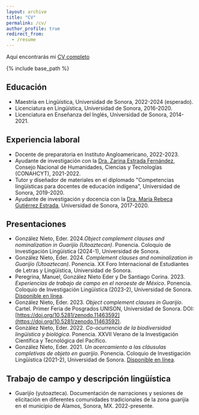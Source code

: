 ```yaml
---
layout: archive
title: "CV"
permalink: /cv/
author_profile: true
redirect_from:
  - /resume
---
```

Aquí encontrarás mi [CV completo](https://edergonzaleznieto.github.io/files/cv.pdf)

{% include base_path %}

Educación
-----
* Maestría en Lingüística, Universidad de Sonora, 2022-2024 (esperado).
* Licenciatura en Lingüística, Universidad de Sonora, 2016-2020.
* Licenciatura en Enseñanza del Inglés, Universidad de Sonora, 2014-2021.

Experiencia laboral
-----
* Docente de preparatoria en Instituto Angloamericano, 2022-2023.
* Ayudante de investigación con la [Dra. Zarina Estrada Fernández](https://investigadores.unison.mx/es/persons/zarina-estrada-fernandez), Consejo Nacional de Humanidades, Ciencias y Tecnologías (CONAHCYT), 2021-2022.
* Tutor y diseñador de materiales en el diplomado "Competencias lingüísticas para docentes de educación indígena", Universidad de Sonora, 2019-2020.
* Ayudante de investigación y docencia con la [Dra. María Rebeca Gutiérrez Estrada](https://investigadores.unison.mx/en/persons/maria-rebeca-gutierrez-estrada), Universidad de Sonora, 2017-2020.

Presentaciones
-----
* González Nieto, Eder. 2024._Object complement clauses and nominalization in Guarijío (Utoaztecan)_. Ponencia. Coloquio de Investigación Lingüística (2024-1), Universidad de Sonora.
* González Nieto, Eder. 2024. _Complement clauses and nominalization in Guarijío (Utoaztecan)_. Ponencia. XX Foro Internacional de Estudiantes de Letras y Lingüística, Universidad de Sonora.
* Peregrina, Manuel, González Nieto Eder y De Santiago Corina. 2023. _Experiencias de trabajo de campo en el noroeste de México_. Ponencia. Coloquio de Investigación Lingüística (2023-2), Universidad de Sonora. [Disponible en línea](https://www.youtube.com/watch?v=j6BHl9SaplA&t=13s).
* González Nieto, Eder. 2023. _Object complement clauses in Guarijío_. Cartel. Primer Feria de Posgrados UNISON, Universidad de Sonora. DOI: [https://doi.org/10.5281/zenodo.11463592](https://doi.org/10.5281/zenodo.11463592).
* González Nieto, Eder. 2022. _Co-ocurrencia de la biodiversidad lingüística y biológica_. Ponencia. XXVII Verano de la Investigación Científica y Tecnológica del Pacífico.
* González Nieto, Eder. 2021. _Un acercamiento a las cláusulas completivas de objeto en guarijío_. Ponencia. Coloquio de Investigación Lingüística (2021-2), Universidad de Sonora. [Disponible en línea](https://www.youtube.com/watch?v=V5FqgqvDUvU&t=15s).

Trabajo de campo y descripción lingüística
-----
* Guarijío (yutoazteca). Documentación de narraciones y sesiones de elicitación en diferentes comunidades tradicionales de la zona guarijía en el municipio de Álamos, Sonora, MX. 2022-presente.
  
